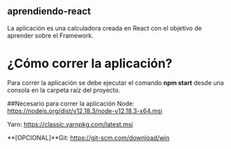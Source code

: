 ## aprendiendo-react

La aplicación es una calculadora creada en React con el objetivo de aprender sobre el Framework.

# ¿Cómo correr la aplicación?
Para correr la aplicación se debe ejecutar el comando **npm start** desde una consola en la carpeta raíz del proyecto.

##Necesario para correr la aplicación
Node:
https://nodejs.org/dist/v12.18.3/node-v12.18.3-x64.msi

Yarn:
https://classic.yarnpkg.com/latest.msi

**[OPCIONAL]**Git: 
https://git-scm.com/download/win
